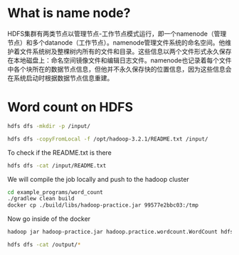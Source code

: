 # What is name node? 

HDFS集群有两类节点以管理节点-工作节点模式运行，即一个namenode（管理节点）和多个datanode（工作节点）。namenode管理文件系统的命名空间。他维护着文件系统树及整棵树内所有的文件和目录。这些信息以两个文件形式永久保存在本地磁盘上：命名空间镜像文件和编辑日志文件。namenode也记录着每个文件中各个块所在的数据节点信息，但他并不永久保存快的位置信息，因为这些信息会在系统启动时根据数据节点信息重建。


# Word count on HDFS

``` bash
hdfs dfs -mkdir -p /input/
```

``` bash
hdfs dfs -copyFromLocal -f /opt/hadoop-3.2.1/README.txt /input/
```

To check if the README.txt is there

``` bash
hdfs dfs -cat /input/README.txt
```

We will compile the job locally and push to the hadoop cluster

```bash
cd example_programs/word_count
./gradlew clean build
docker cp ./build/libs/hadoop-practice.jar 99577e2bbc03:/tmp
```


Now go inside of the docker
``` bash
hadoop jar hadoop-practice.jar hadoop.practice.wordcount.WordCount hdfs:/input/README.txt hdfs:/output

hdfs dfs -cat /output/*
```
